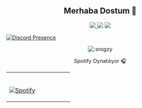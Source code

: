 <h2 align="center">Merhaba Dostum 👋</h2>
<p align="center">
  <a href="https://discord.com/users/592093326170390559" target"blank_"><img src="https://img.shields.io/badge/discord%20-7289DA.svg?&style=for-the-badge&logo=discord&logoColor=white">
  <a href="https://www.youtube.com/channel/UCgUR-WcNIK7PIdO-Z9F_PEw" target"blank_"><img src="https://img.shields.io/badge/youtube%20-ff0000.svg?&style=for-the-badge&logo=youtube&logoColor=white"></a>
  <a href="https://github.com/srogzy" target"blank_"><img src="https://img.shields.io/badge/GitHub%20-191717.svg?&style=for-the-badge&logo=github&logoColor=white"></a>
</p>


[![Discord Presence](https://lanyard.cnrad.dev/api/592093326170390559
                            )](https://discord.com/users/592093326170390559)
<p align="center">
 <img src="https://count.getloli.com/get/@:srogzy?theme=rule34" alt=":srogzy" />

  <p align="center">
Spotify Oynatılıyor 🎧


<table width="100%"> 
  <tr>
  <td width="50%">
      
&nbsp; <br> [![Spotify](https://novatorem.vercel.app/api/spotify)](https://open.spotify.com/user/omnitenebris)


